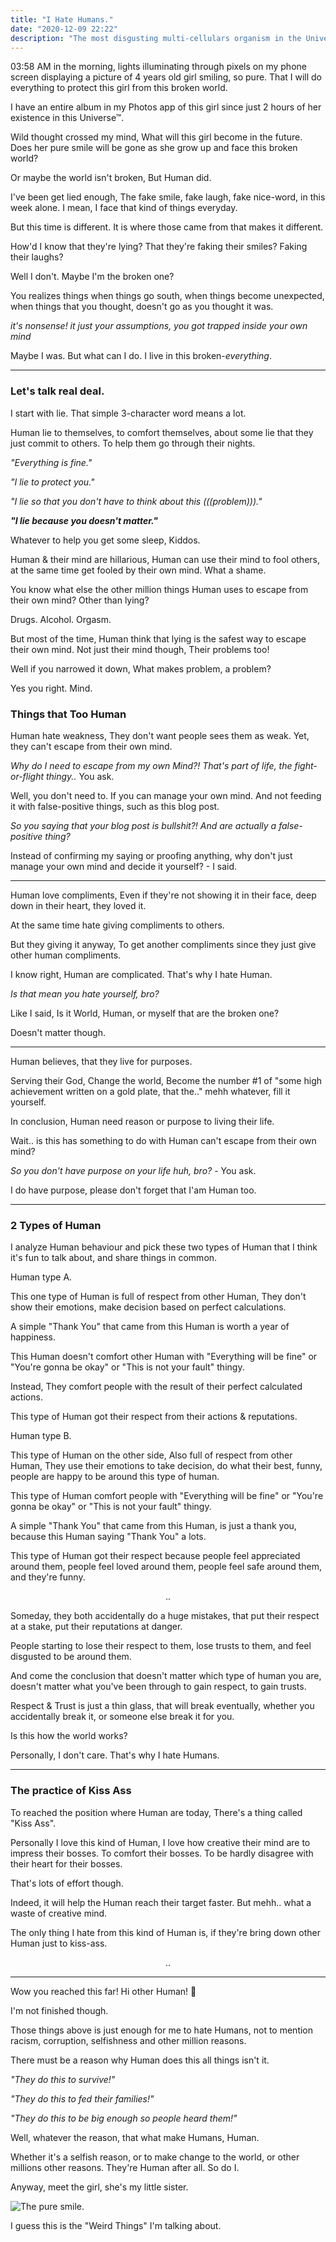 ```yaml
---
title: "I Hate Humans."
date: "2020-12-09 22:22"
description: "The most disgusting multi-cellulars organism in the Universe™"
---
```


03:58 AM in the morning, lights illuminating through pixels on my phone screen displaying a picture of 4 years old girl smiling, so pure. That I will do everything to protect this girl from this broken world.

I have an entire album in my Photos app of this girl since just 2 hours of her existence in this Universe™.

Wild thought crossed my mind, What will this girl become in the future. Does her pure smile will be gone as she grow up and face this broken world?

Or maybe the world isn't broken, But Human did.

I've been get lied enough, The fake smile, fake laugh, fake nice-word, in this week alone. I mean, I face that kind of things everyday.

But this time is different. It is where those came from that makes it different.

How'd I know that they're lying? That they're faking their smiles? Faking their laughs?

Well I don't. Maybe I'm the broken one?

You realizes things when things go south, when things become unexpected, when things that you thought, doesn't go as you thought it was.

_it's nonsense! it just your assumptions, you got trapped inside your own mind_

Maybe I was. But what can I do. I live in this broken-_everything_.

---


### Let's talk real deal.

I start with lie. That simple 3-character word means a lot.

Human lie to themselves, to comfort themselves, about some lie that they just commit to others. To help them go through their nights.


_"Everything is fine."_

_"I lie to protect you."_

_"I lie so that you don't have to think about this (((problem)))."_

_**"I lie because you doesn't matter."**_

Whatever to help you get some sleep, Kiddos.

Human & their mind are hillarious, Human can use their mind to fool others, at the same time get fooled by their own mind. What a shame.

You know what else the other million things Human uses to escape from their own mind? Other than lying?

Drugs. Alcohol. Orgasm.

But most of the time, Human think that lying is the safest way to escape their own mind. Not just their mind though, Their problems too!

Well if you narrowed it down, What makes problem, a problem?

Yes you right. Mind.

### Things that Too Human

Human hate weakness, They don't want people sees them as weak. Yet, they can't escape from their own mind.

_Why do I need to escape from my own Mind?! That's part of life, the fight-or-flight thingy.._ You ask.

Well, you don't need to. If you can manage your own mind. And not feeding it with false-positive things, such as this blog post.

_So you saying that your blog post is bullshit?! And are actually a false-positive thing?_

Instead of confirming my saying or proofing anything, why don't just manage your own mind and decide it yourself? - I said.

---

Human love compliments, Even if they're not showing it in their face, deep down in their heart, they loved it.

At the same time hate giving compliments to others.

But they giving it anyway, To get another compliments since they just give other human compliments.

I know right, Human are complicated. That's why I hate Human.

_Is that mean you hate yourself, bro?_

Like I said, Is it World, Human, or myself that are the broken one?

Doesn't matter though.

---

Human believes, that they live for purposes.

Serving their God, Change the world, Become the number #1 of "some high achievement written on a gold plate, that the.." mehh whatever, fill it yourself.

In conclusion, Human need reason or purpose to living their life.

Wait.. is this has something to do with Human can't escape from their own mind?

_So you don't have purpose on your life huh, bro?_ - You ask.

I do have purpose, please don't forget that I'am Human too.

---

### 2 Types of Human

I analyze Human behaviour and pick these two types of Human that I think it's fun to talk about, and share things in common.

Human type A.

This one type of Human is full of respect from other Human, They don't show their emotions, make decision based on perfect calculations.

A simple "Thank You" that came from this Human is worth a year of happiness.

This Human doesn't comfort other Human with "Everything will be fine" or "You're gonna be okay" or "This is not your fault" thingy.

Instead, They comfort people with the result of their perfect calculated actions.

This type of Human got their respect from their actions & reputations.

Human type B.

This type of Human on the other side, Also full of respect from other Human, They use their emotions to take decision, do what their best, funny, people are happy to be around this type of human.

This type of Human comfort people with "Everything will be fine" or "You're gonna be okay" or "This is not your fault" thingy.

A simple "Thank You" that came from this Human, is just a thank you, because this Human saying "Thank You" a lots.

This type of Human got their respect because people feel appreciated around them, people feel loved around them, people feel safe around them, and they're funny.

<p style="text-align: center;">..</p>

Someday, they both accidentally do a huge mistakes, that put their respect at a stake, put their reputations at danger.

People starting to lose their respect to them, lose trusts to them, and feel disgusted to be around them.

And come the conclusion that doesn't matter which type of human you are, doesn't matter what you've been through to gain respect, to gain trusts.

Respect & Trust is just a thin glass, that will break eventually, whether you accidentally break it, or someone else break it for you.

Is this how the world works?

Personally, I don't care. That's why I hate Humans.

---

### The practice of Kiss Ass

To reached the position where Human are today, There's a thing called "Kiss Ass".

Personally I love this kind of Human, I love how creative their mind are to impress their bosses. To comfort their bosses. To be hardly disagree with their heart for their bosses.

That's lots of effort though.

Indeed, it will help the Human reach their target faster. But mehh.. what a waste of creative mind.

The only thing I hate from this kind of Human is, if they're bring down other Human just to kiss-ass.

<p style="text-align: center;">..</p>

---

Wow you reached this far! Hi other Human! 👋

I'm not finished though.

Those things above is just enough for me to hate Humans, not to mention racism, corruption, selfishness and other million reasons.

There must be a reason why Human does this all things isn't it.

_"They do this to survive!"_

_"They do this to fed their families!"_

_"They do this to be big enough so people heard them!"_

Well, whatever the reason, that what make Humans, Human.

Whether it's a selfish reason, or to make change to the world, or other millions other reasons. They're Human after all. So do I.

Anyway, meet the girl, she's my little sister.

![The pure smile.](./hi.png)

I guess this is the "Weird Things" I'm talking about.
